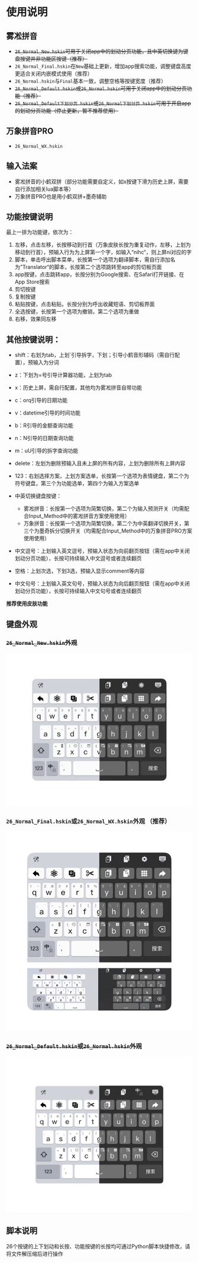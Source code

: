 # 使用说明
## 雾凇拼音
- ~~`26_Normal_New.hskin`可用于关闭app中的划动分页功能，且中英切换键为键盘按键并非功能区按键（推荐）~~
- `26_Normal_Final.hskin`在`New`基础上更新，增加app搜索功能，调整键盘高度更适合关闭内嵌模式使用（推荐）
- `26_Normal.hskin`与`Final`基本一致，调整空格等按键宽度（推荐）
- ~~`26_Normal_Default.hskin`或`26_Normal.hskin`可用于关闭app中的划动分页功能（推荐）~~
- ~~`26_Normal_Default下划分页.hskin`或`26_Normal下划分页.hskin`可用于开启app的划动分页功能（停止更新，暂不推荐使用）~~

## 万象拼音PRO
- `26_Normal_WX.hskin`


## 输入法案
- 雾凇拼音的小鹤双拼（部分功能需要自定义，如x按键下滑为历史上屏，需要自行添加相关lua脚本等）
- 万象拼音PRO也是用小鹤双拼+墨奇辅助
## 功能按键说明
最上一排为功能键，依次为：
1. 左移，点击左移，长按移动到行首（万象皮肤长按为重复动作，左移，上划为移动到行首），预输入行为为上屏第一个字，如输入“nihc“，则上屏ni对应的字
2. 脚本，单击呼出脚本菜单，长按第一个选项为翻译脚本，需自行添加名为”Translator“的脚本，长按第二个选项跳转至app的剪切板页面
3. app按键，点击跳转app，长按分别为Google搜索、在Safari打开链接、在App Store搜索
4. 剪切按键
5. 复制按键
6. 粘贴按键，点击粘贴，长按分别为呼出收藏短语、剪切板界面
7. 全选按键，长按第一个选项为撤销，第二个选项为重做
8. 右移，效果同左移

## 其他按键说明：
- shift：右划为tab，上划`引导拆字，下划；引导小鹤音形辅码（需自行配置），预输入为分词
- z：下划为=号引导计算器功能，上划为tab
- x：历史上屏，需自行配置，其他均为雾凇拼音自带功能
- c：orq引导的日期功能
- v：datetime引导的时间功能
- b：R引导的金额查询功能
- n：N引导的日期查询功能
- m：uU引导的拆字查询功能
- delete：左划为删除预输入且未上屏的所有内容，上划为删除所有上屏内容

- 123：右划选择方案，上划方案选单，长按第一个选项为表情键盘，第二个为符号键盘，第三个为功能选单，第四个为输入方案选单
- 中英切换键盘按键：
    - 雾凇拼音：长按第一个选项为简繁切换，第二个为输入预测开关（均需配合Input_Method中的雾凇拼音方案使用使用）
    - 万象拼音：长按第一个选项为简繁切换，第二个为中英翻译切换开关，第三个为墨奇拆分切换开关（均需配合Input_Method中的万象拼音PRO方案使用使用）
- 中文逗号：上划输入英文逗号，预输入状态为向前翻页按钮（需在app中关闭划动分页功能），长按可持续输入中文逗号或者连续翻页
- 空格：上划次选，下划3选，预输入显示comment等内容
- 中文句号：上划输入英文句号，预输入状态为向后翻页按钮（需在app中关闭划动分页功能），长按可持续输入中文句号或者连续翻页

**推荐使用皮肤功能**

## 键盘外观
### ~~`26_Normal_New.hskin`外观~~
![demo1](assets/demo1.png)
### `26_Normal_Final.hskin`或`26_Normal_WX.hskin`外观 （**推荐**）
![demo3](assets/demo3.png)
### ~~`26_Normal_Default.hskin`或`26_Normal.hskin`外观~~
![demo](assets/demo.png)
## 脚本说明
26个按键的上下划动和长按、功能按键的长按均可通过Python脚本快捷修改，请将文件解压缩后进行操作